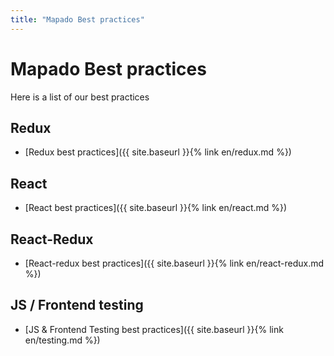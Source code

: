 ```yaml
---
title: "Mapado Best practices"
---
```


# Mapado Best practices

Here is a list of our best practices

## Redux

- [Redux best practices]({{ site.baseurl }}{% link en/redux.md %})

## React

- [React best practices]({{ site.baseurl }}{% link en/react.md %})

## React-Redux

- [React-redux best practices]({{ site.baseurl }}{% link en/react-redux.md %})

## JS / Frontend testing

- [JS & Frontend Testing best practices]({{ site.baseurl }}{% link en/testing.md %})
